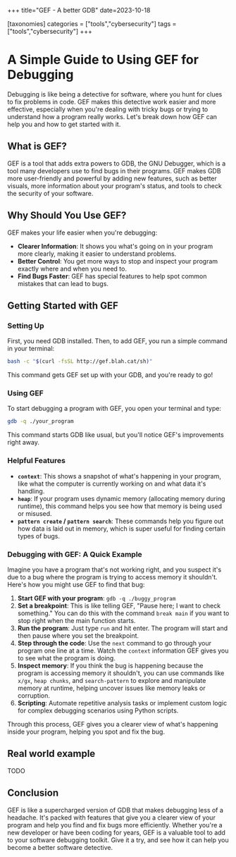 +++
title="GEF - A better GDB"
date=2023-10-18

[taxonomies]
categories = ["tools","cybersecurity"]
tags = ["tools","cybersecurity"]
+++


# A Simple Guide to Using GEF for Debugging

Debugging is like being a detective for software, where you hunt for clues to fix problems in code. GEF makes this detective work easier and more effective, especially when you're dealing with tricky bugs or trying to understand how a program really works. Let's break down how GEF can help you and how to get started with it.

## What is GEF?

GEF is a tool that adds extra powers to GDB, the GNU Debugger, which is a tool many developers use to find bugs in their programs. GEF makes GDB more user-friendly and powerful by adding new features, such as better visuals, more information about your program's status, and tools to check the security of your software.

## Why Should You Use GEF?

GEF makes your life easier when you're debugging:

- **Clearer Information**: It shows you what's going on in your program more clearly, making it easier to understand problems.
- **Better Control**: You get more ways to stop and inspect your program exactly where and when you need to.
- **Find Bugs Faster**: GEF has special features to help spot common mistakes that can lead to bugs.

## Getting Started with GEF

### Setting Up

First, you need GDB installed. Then, to add GEF, you run a simple command in your terminal:

```bash
bash -c "$(curl -fsSL http://gef.blah.cat/sh)"
```

This command gets GEF set up with your GDB, and you're ready to go!

### Using GEF

To start debugging a program with GEF, you open your terminal and type:

```bash
gdb -q ./your_program
```

This command starts GDB like usual, but you'll notice GEF's improvements right away.

### Helpful Features

- **`context`**: This shows a snapshot of what's happening in your program, like what the computer is currently working on and what data it's handling.
- **`heap`**: If your program uses dynamic memory (allocating memory during runtime), this command helps you see how that memory is being used or misused.
- **`pattern create` / `pattern search`**: These commands help you figure out how data is laid out in memory, which is super useful for finding certain types of bugs.

### Debugging with GEF: A Quick Example

Imagine you have a program that's not working right, and you suspect it's due to a bug where the program is trying to access memory it shouldn't. Here's how you might use GEF to find that bug:

1. **Start GEF with your program**: `gdb -q ./buggy_program`
2. **Set a breakpoint**: This is like telling GEF, "Pause here; I want to check something." You can do this with the command `break main` if you want to stop right when the main function starts.
3. **Run the program**: Just type `run` and hit enter. The program will start and then pause where you set the breakpoint.
4. **Step through the code**: Use the `next` command to go through your program one line at a time. Watch the `context` information GEF gives you to see what the program is doing.
5. **Inspect memory**: If you think the bug is happening because the program is accessing memory it shouldn't, you can use commands like `x/gx`, `heap chunks`, and `search-pattern` to explore and manipulate memory at runtime, helping uncover issues like memory leaks or corruption.
6. **Scripting**: Automate repetitive analysis tasks or implement custom logic for complex debugging scenarios using Python scripts.

Through this process, GEF gives you a clearer view of what's happening inside your program, helping you spot and fix the bug.

## Real world example
TODO

## Conclusion

GEF is like a supercharged version of GDB that makes debugging less of a headache. It's packed with features that give you a clearer view of your program and help you find and fix bugs more efficiently. Whether you're a new developer or have been coding for years, GEF is a valuable tool to add to your software debugging toolkit. Give it a try, and see how it can help you become a better software detective.

